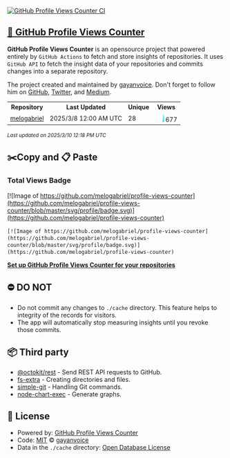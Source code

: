 
[![GitHub Profile Views Counter CI](https://github.com/melogabriel/profile-views-counter/actions/workflows/action.yml/badge.svg)](https://github.com/melogabriel/profile-views-counter/actions/workflows/action.yml)


## [🚀 GitHub Profile Views Counter](https://github.com/gayanvoice/github-profile-views-counter)
**GitHub Profile Views Counter** is an opensource project that powered entirely by  `GitHub Actions` to fetch and store insights of repositories.
It uses `GitHub API` to fetch the insight data of your repositories and commits changes into a separate repository.

The project created and maintained by [gayanvoice](https://github.com/gayanvoice). Don't forget to follow him on [GitHub](https://github.com/gayanvoice), [Twitter](https://twitter.com/gayanvoice), and [Medium](https://gayanvoice.medium.com/).

<table>
	<tr>
		<th>
			Repository
		</th>
		<th>
			Last Updated
		</th>
		<th>
			Unique
		</th>
		<th>
			Views
		</th>
	</tr>
	<tr>
		<td>
			<a href="https://github.com/melogabriel/profile-views-counter/tree/master/readme/411425982/year.md">
				melogabriel
			</a>
		</td>
		<td>
			2025/3/8 12:00 AM UTC
		</td>
		<td>
			28
		</td>
		<td>
			<img alt="Response time graph" src="https://github.com/melogabriel/profile-views-counter/raw/master/graph/411425982/small/year.png" height="20"> 677
		</td>
	</tr>
</table>

<small><i>Last updated on 2025/3/10 12:18 PM UTC</i></small>

## ✂️Copy and 📋 Paste
### Total Views Badge
[![Image of https://github.com/melogabriel/profile-views-counter](https://github.com/melogabriel/profile-views-counter/blob/master/svg/profile/badge.svg)](https://github.com/melogabriel/profile-views-counter)

```readme
[![Image of https://github.com/melogabriel/profile-views-counter](https://github.com/melogabriel/profile-views-counter/blob/master/svg/profile/badge.svg)](https://github.com/melogabriel/profile-views-counter)
```
[**Set up GitHub Profile Views Counter for your repositories**](https://github.com/gayanvoice/github-profile-views-counter)
## ⛔ DO NOT
- Do not commit any changes to `./cache` directory. This feature helps to integrity of the records for visitors.
- The app will automatically stop measuring insights until you revoke those commits.
## 📦 Third party

- [@octokit/rest](https://www.npmjs.com/package/@octokit/rest) - Send REST API requests to GitHub.
- [fs-extra](https://www.npmjs.com/package/fs-extra) - Creating directories and files.
- [simple-git](https://www.npmjs.com/package/simple-git) - Handling Git commands.
- [node-chart-exec](https://www.npmjs.com/package/node-chart-exec) - Generate graphs.
## 📄 License
- Powered by: [GitHub Profile Views Counter](https://github.com/gayanvoice/github-profile-views-counter)
- Code: [MIT](./LICENSE) © [gayanvoice](https://github.com/gayanvoice)
- Data in the `./cache` directory: [Open Database License](https://opendatacommons.org/licenses/odbl/1-0/)
